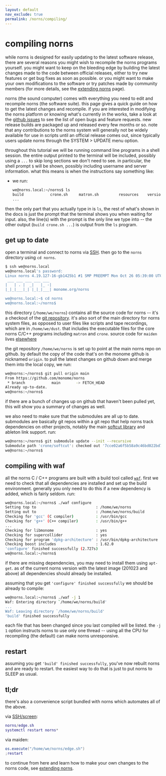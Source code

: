 ```yaml
---
layout: default
nav_exclude: true
permalink: /norns/compiling/
---
```


# compiling norns

while norns is designed for easily updating to the latest software
release, there are several reasons you might wish to recompile the
norns programs yourself. you might want to keep on the bleeding edge
by building the latest changes made to the code between official
releases, either to try new features or get bug fixes as soon as
possible. or you might want to make your own modifications to the
software or try patches made by community members (for more details,
see the [extending norns](../extending) page).

norns (the sound computer) comes with everything you need to edit and
recompile norns (the software suite). this page gives a quick guide on
how to get the latest changes and recompile.  if you are interested in
modifying the norns platform or knowing what's currently in the works,
take a look at the [github
issues](https://github.com/monome/norns/issues) to see the list of
open bugs and feature requests. new release builds are packaged up and
released every few months or so. note that any contributions to the
norns system will generally not be widely available for use in scripts
until an official release comes out, since typically users update
norns through the SYSTEM > UPDATE menu option.

throughout this tutorial we will be running command line programs in a
shell session. the entire output printed to the terminal will be
included, possibly using a `...` to skip long sections we don't need
to see. in particular, the shell prompt `$` will be shown, possibly
including username and server information. what this means is when the
instructions say something like:

- we run:
  ```bash
  we@norns.local:~/norns$ ls
  build            crone.sh     matron.sh         resources    version.mk
  ...
  ```

then the only part that you actually type in is `ls`, the rest of
what's shown in the docs is just the prompt that the terminal shows
you when waiting for input. also, the line(s) with the prompt is the
only line we type into -- the other output (`build crone.sh ...`) is
output from the `ls` program.

## get up to date

open a terminal and connect to norns via [SSH](../wifi-files/#ssh). then
go to the `norns` directory using `cd norns`.

```bash
$ ssh we@norns.local
we@norns.local's password:
Linux norns 4.19.127-16-gb1425b1 #1 SMP PREEMPT Mon Oct 26 05:39:00 UTC 2020 armv7l
 ___ ___ ___ ___ ___
|   | . |  _|   |_ -|
|_|_|___|_| |_|_|___| monome.org/norns

we@norns.local:~$ cd norns
we@norns.local:~/norns$
```

this directory (`/home/we/norns`) contains all the source code for
norns -- it's a checkout of the [git repository](https://github.com/monome/norns). it's also sort of the main directory for norns system
files, as opposed to user files like scripts and tape recordings,
which are in `/home/we/dust`. that includes the executable files for
the core norns C/C++ programs including `matron` and `crone`. source
code for `maiden` lives [elsewhere](https://github.com/monome/maiden)

the git repository `/home/we/norns` is set up to point at the main
norns repo on github. by default the copy of the code that's on the
monome github is nicknamed `origin`. to pull the latest changes on
github down and merge them into the local copy, we run:

```bash
we@norns:~/norns$ git pull origin main
From https://github.com/monome/norns
 * branch            main       -> FETCH_HEAD
Already up-to-date.
we@norns:~/norns$
```

if there are a bunch of changes up on github that haven't been pulled
yet, this will show you a summary of changes as well.

we also need to make sure that the submodules are all up to
date. submodules are basically git repos within a git repo that help
norns track dependencies on other projects, notably the main
[softcut library](https://github.com/monome/softcut-lib) and ableton link
support. run:

```bash
we@norns:~/norns$ git submodule update --init --recursive
Submodule path 'crone/softcut': checked out '7cce02a6f5b58a9c46bd022bd7b572e2b3218dae'
we@norns:~/norns$
```

## compiling with waf

all the norns C / C++ programs are built with a build tool called
[`waf`](https://waf.io). first we need to check that all dependencies
are installed and set up the build environment. generally you only
need to do this if a new dependency is added, which is fairly seldom.
run:

```bash
we@norns.local:~/norns$ ./waf configure
Setting top to                           : /home/we/norns
Setting out to                           : /home/we/norns/build
Checking for 'gcc' (C compiler)          : /usr/bin/gcc
Checking for 'g++' (C++ compiler)        : /usr/bin/g++
...
Checking for libmonome                   : yes
Checking for supercollider               : yes
Checking for program 'dpkg-architecture' : /usr/bin/dpkg-architecture
Checking boost includes                  : 1.62.0
'configure' finished successfully (2.727s)
we@norns.local:~/norns$
```

if there are missing dependencies, you may need to install them using
`apt-get`. as of the current norns version with the latest image
(201023 and above) all dependencies should already be installed.

assuming that you get `'configure' finished successfully` we should be
already to compile:

```bash
we@norns.local:~/norns$ ./waf -j 1
Waf: Entering directory `/home/we/norns/build'
...
Waf: Leaving directory `/home/we/norns/build'
'build' finished successfully
```

each file that has been changed since you last compiled will be
listed. the `-j 1` option instructs norns to use only one thread --
using all the CPU for recompiling (the default) can make norns
unresponsive.

## restart

assuming you get `'build' finished successfully`, you've now rebuilt
norns and are ready to restart. the easiest way to do that is just to
put norns to SLEEP as usual.

## tl;dr

there's also a convenience script bundled with norns which automates all of the above.

via [SSH/screen](../wifi-files/#advanced-access):

```lua
norns/edge.sh
systemctl restart norns*
```

via maiden:

```lua
os.execute("/home/we/norns/edge.sh")
;restart
```

to continue from here and learn how to make your own changes to the
norns code, see [extending norns](../extending).
